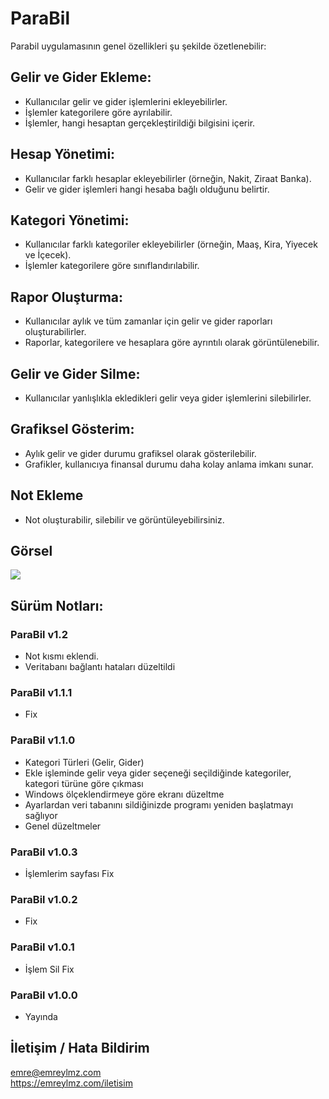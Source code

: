 # ParaBil

Parabil uygulamasının genel özellikleri şu şekilde özetlenebilir:

## Gelir ve Gider Ekleme:
- Kullanıcılar gelir ve gider işlemlerini ekleyebilirler.
- İşlemler kategorilere göre ayrılabilir.
- İşlemler, hangi hesaptan gerçekleştirildiği bilgisini içerir.

## Hesap Yönetimi:
- Kullanıcılar farklı hesaplar ekleyebilirler (örneğin, Nakit, Ziraat Banka).
- Gelir ve gider işlemleri hangi hesaba bağlı olduğunu belirtir.

## Kategori Yönetimi:
- Kullanıcılar farklı kategoriler ekleyebilirler (örneğin, Maaş, Kira, Yiyecek ve İçecek).
- İşlemler kategorilere göre sınıflandırılabilir.

## Rapor Oluşturma:
- Kullanıcılar aylık ve tüm zamanlar için gelir ve gider raporları oluşturabilirler.
- Raporlar, kategorilere ve hesaplara göre ayrıntılı olarak görüntülenebilir.

## Gelir ve Gider Silme:
- Kullanıcılar yanlışlıkla ekledikleri gelir veya gider işlemlerini silebilirler.

## Grafiksel Gösterim:
- Aylık gelir ve gider durumu grafiksel olarak gösterilebilir.
- Grafikler, kullanıcıya finansal durumu daha kolay anlama imkanı sunar.

## Not Ekleme
- Not oluşturabilir, silebilir ve görüntüleyebilirsiniz.

## Görsel
![](https://i.hizliresim.com/7e0evmb.PNG)


## Sürüm Notları: 
### ParaBil v1.2
- Not kısmı eklendi.
- Veritabanı bağlantı hataları düzeltildi

### ParaBil v1.1.1
- Fix
### ParaBil v1.1.0
- Kategori Türleri (Gelir, Gider)
- Ekle işleminde gelir veya gider seçeneği seçildiğinde kategoriler, kategori türüne göre çıkması
- Windows ölçeklendirmeye göre ekranı düzeltme
- Ayarlardan veri tabanını sildiğinizde programı yeniden başlatmayı sağlıyor
- Genel düzeltmeler
### ParaBil v1.0.3
- İşlemlerim sayfası Fix
### ParaBil v1.0.2
- Fix 
### ParaBil v1.0.1
- İşlem Sil Fix
### ParaBil v1.0.0
- Yayında



## İletişim / Hata Bildirim
emre@emreylmz.com <br>
https://emreylmz.com/iletisim <br>
